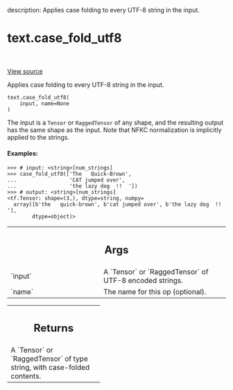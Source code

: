 description: Applies case folding to every UTF-8 string in the input.

<div itemscope itemtype="http://developers.google.com/ReferenceObject">
<meta itemprop="name" content="text.case_fold_utf8" />
<meta itemprop="path" content="Stable" />
</div>

# text.case_fold_utf8

<!-- Insert buttons and diff -->

<table class="tfo-notebook-buttons tfo-api nocontent" align="left">

</table>

<a target="_blank" class="external" href="https://github.com/tensorflow/text/tree/master/tensorflow_text/python/ops/normalize_ops.py">View
source</a>

Applies case folding to every UTF-8 string in the input.

<pre class="devsite-click-to-copy prettyprint lang-py tfo-signature-link">
<code>text.case_fold_utf8(
    input, name=None
)
</code></pre>

<!-- Placeholder for "Used in" -->

The input is a `Tensor` or `RaggedTensor` of any shape, and the resulting output
has the same shape as the input. Note that NFKC normalization is implicitly
applied to the strings.

#### Examples:

```
>>> # input: <string>[num_strings]
>>> case_fold_utf8(['The   Quick-Brown',
...                 'CAT jumped over',
...                 'the lazy dog  !!  '])
>>> # output: <string>[num_strings]
<tf.Tensor: shape=(3,), dtype=string, numpy=
  array([b'the   quick-brown', b'cat jumped over', b'the lazy dog  !!  '],
        dtype=object)>
```

<!-- Tabular view -->
 <table class="responsive fixed orange">
<colgroup><col width="214px"><col></colgroup>
<tr><th colspan="2"><h2 class="add-link">Args</h2></th></tr>

<tr>
<td>
`input`
</td>
<td>
A `Tensor` or `RaggedTensor` of UTF-8 encoded strings.
</td>
</tr><tr>
<td>
`name`
</td>
<td>
The name for this op (optional).
</td>
</tr>
</table>

<!-- Tabular view -->
 <table class="responsive fixed orange">
<colgroup><col width="214px"><col></colgroup>
<tr><th colspan="2"><h2 class="add-link">Returns</h2></th></tr>
<tr class="alt">
<td colspan="2">
A `Tensor` or `RaggedTensor` of type string, with case-folded contents.
</td>
</tr>

</table>
